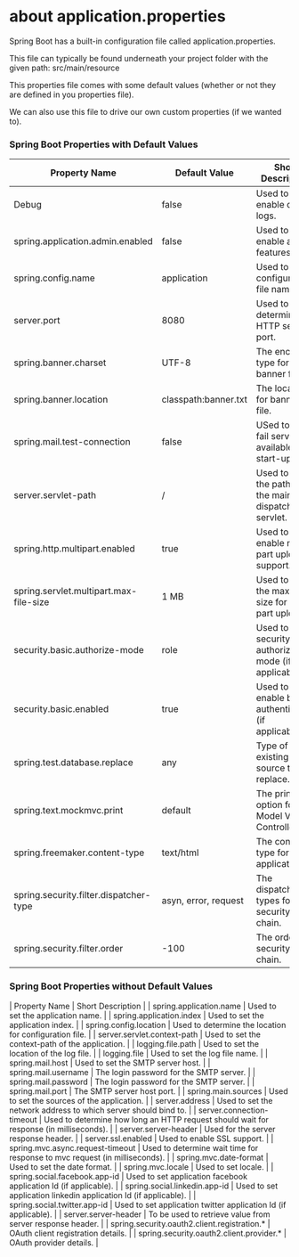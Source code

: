 # about application.properties

Spring Boot has a built-in configuration file called application.properties. 

This file can typically be found underneath your project folder with the given path: src/main/resource

This properties file comes with some default values (whether or not they are defined in you properties file). 

We can also use this file to drive our own custom properties (if we wanted to). 

### Spring Boot Properties with Default Values
| Property Name | Default Value | Short Description |
|---|---|---|
| Debug | false | Used to enable debug logs. |
| spring.application.admin.enabled | false | Used to enable admin features. |
| spring.config.name | application | Used to set configuration file name. |
| server.port | 8080 | Used to determine the HTTP server port. |
| spring.banner.charset | UTF-8 | The encoding type for banner file. |
| spring.banner.location | classpath:banner.txt | The location for banner file. |
| spring.mail.test-connection | false | USed to test if fail server is available at start-up. |
| server.servlet-path | / | Used to set the path of the main dispatcher servlet. |
| spring.http.multipart.enabled | true | Used to enable multi-part upload support. |
| spring.servlet.multipart.max-file-size | 1 MB | Used to set the max file size for multi-part upload. |
| security.basic.authorize-mode | role | Used to set security authorization mode (if applicable). |
| security.basic.enabled | true | Used to enable basic authentication (if applicable). |
| spring.test.database.replace | any | Type of existing data source to replace. |
| spring.text.mockmvc.print | default | The print option for Model View Controller. |
| spring.freemaker.content-type | text/html | The content-type for web application. |
| spring.security.filter.dispatcher-type | asyn, error, request | The dispatcher types for security filter chain. |
| spring.security.filter.order | -100 | The order for security filter chain. |

### Spring Boot Properties without Default Values
| Property Name | Short Description |
| spring.application.name | Used to set the application name. |
| spring.application.index | Used to set the application index. |
| spring.config.location | Used to determine the location for configuration file. |
| server.servlet.context-path | Used to set the context-path of the application. |
| logging.file.path | Used to set the location of the log file. |
| logging.file | Used to set the log file name. |
| spring.mail.host | Used to set the SMTP server host. |
| spring.mail.username | The login password for the SMTP server. |
| spring.mail.password | The login password for the SMTP server. |
| spring.mail.port | The SMTP server host port. |
| spring.main.sources | Used to set the sources of the application. |
| server.address | Used to set the network address to which server should bind to. |
| server.connection-timeout | Used to determine how long an HTTP request should wait for response (in milliseconds). |
| server.server-header | Used for the server response header. |
| server.ssl.enabled | Used to enable SSL support. |
| spring.mvc.async.request-timeout | Used to determine wait time for response to mvc request (in milliseconds). |
| spring.mvc.date-format | Used to set the date format. | 
| spring.mvc.locale | Used to set locale. |
| spring.social.facebook.app-id | Used to set application facebook application Id (if applicable). |
| spring.social.linkedin.app-id | Used to set application linkedin application Id (if applicable). |
| spring.social.twitter.app-id | Used to set application twitter application Id (if applicable). |
| server.server-header | To be used to retrieve value from server response header. |
| spring.security.oauth2.client.registration.* | OAuth client registration details. |
| spring.security.oauth2.client.provider.* | OAuth provider details. |


